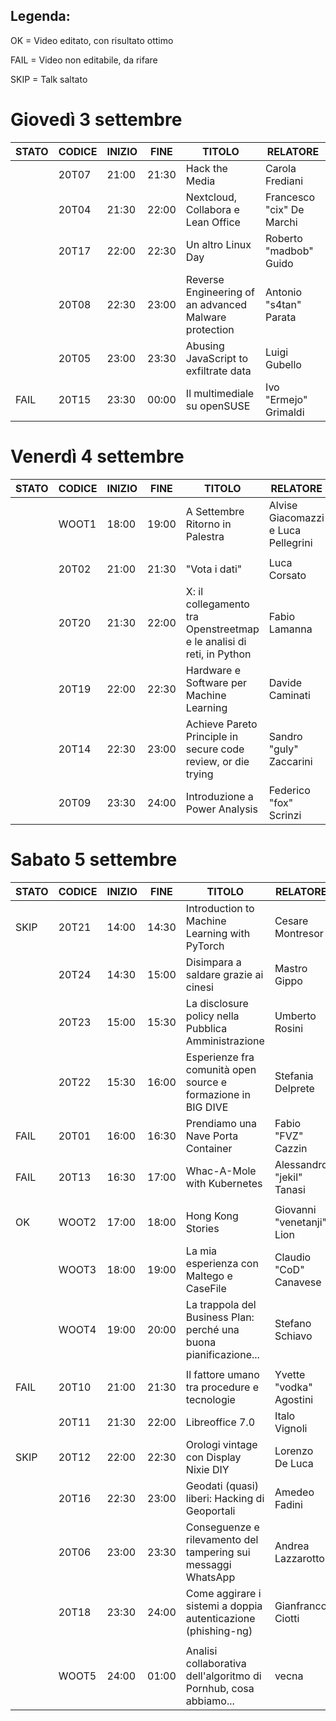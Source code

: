 ## Legenda:
OK = Video editato, con risultato ottimo

FAIL = Video non editabile, da rifare

SKIP = Talk saltato

# Giovedì 3 settembre

| STATO | CODICE | INIZIO | FINE  | TITOLO                                                               | RELATORE                            |
|-------|--------|--------|-------|----------------------------------------------------------------------|-------------------------------------|
|       | 20T07  | 21:00  | 21:30 | Hack the Media                                                       | Carola Frediani                     |
|       | 20T04  | 21:30  | 22:00 | Nextcloud, Collabora e Lean Office                                   | Francesco "cix" De Marchi           |
|       | 20T17  | 22:00  | 22:30 | Un altro Linux Day                                                   | Roberto "madbob" Guido              |
|       | 20T08  | 22:30  | 23:00 | Reverse Engineering of an advanced Malware protection                | Antonio "s4tan" Parata              |
|       | 20T05  | 23:00  | 23:30 | Abusing JavaScript to exfiltrate data                                | Luigi Gubello                       |
| FAIL  | 20T15  | 23:30  | 00:00 | Il multimediale su openSUSE                                          | Ivo "Ermejo" Grimaldi               |


# Venerdì 4 settembre

| STATO | CODICE | INIZIO | FINE  | TITOLO                                                               | RELATORE                            |
|-------|--------|--------|-------|----------------------------------------------------------------------|-------------------------------------|
|       | WOOT1  | 18:00  | 19:00 | A Settembre Ritorno in Palestra                                      | Alvise Giacomazzi e Luca Pellegrini |
|       |        |        |       |                                                                      |                                     |
|       | 20T02  | 21:00  | 21:30 | "Vota i dati"                                                        | Luca Corsato                        |
|       | 20T20  | 21:30  | 22:00 | X: il collegamento tra Openstreetmap e le analisi di reti, in Python | Fabio Lamanna                       |
|       | 20T19  | 22:00  | 22:30 | Hardware e Software per Machine Learning                             | Davide Caminati                     |
|       | 20T14  | 22:30  | 23:00 | Achieve Pareto Principle in secure code review, or die trying        | Sandro "guly" Zaccarini             |                                     |       | 20T03  | 23:00  | 23:30 | Interrogare i linked open data (e Wikidata) con SPARQL               | Lorenzo Losa                        |
|       | 20T09  | 23:30  | 24:00 | Introduzione a Power Analysis                                        | Federico "fox" Scrinzi              |


# Sabato 5 settembre

| STATO | CODICE | INIZIO | FINE  | TITOLO                                                               | RELATORE                            |
|-------|--------|--------|-------|----------------------------------------------------------------------|-------------------------------------|
| SKIP  | 20T21  | 14:00  | 14:30 | Introduction to Machine Learning with PyTorch                        | Cesare Montresor                    |
|       | 20T24  | 14:30  | 15:00 | Disimpara a saldare grazie ai cinesi                                 | Mastro Gippo                        |
|       | 20T23  | 15:00  | 15:30 | La disclosure policy nella Pubblica Amministrazione                  | Umberto Rosini                      |
|       | 20T22  | 15:30  | 16:00 | Esperienze fra comunità open source e formazione in BIG DIVE         | Stefania Delprete                   |
| FAIL  | 20T01  | 16:00  | 16:30 | Prendiamo una Nave Porta Container                                   | Fabio "FVZ" Cazzin                  |
| FAIL  | 20T13  | 16:30  | 17:00 | Whac-A-Mole with Kubernetes                                          | Alessandro "jekil" Tanasi           |
|       |        |        |       |                                                                      |                                     |
| OK    | WOOT2  | 17:00  | 18:00 | Hong Kong Stories                                                    | Giovanni "venetanji" Lion           |
|       | WOOT3  | 18:00  | 19:00 | La mia esperienza con Maltego e CaseFile                             | Claudio "CoD" Canavese              |
|       | WOOT4  | 19:00  | 20:00 | La trappola del Business Plan: perché una buona pianificazione...    | Stefano Schiavo                     |
|       |        |        |       |                                                                      |                                     |
| FAIL  | 20T10  | 21:00  | 21:30 | Il fattore umano tra procedure e tecnologie                          | Yvette "vodka" Agostini             |
|       | 20T11  | 21:30  | 22:00 | Libreoffice 7.0                                                      | Italo Vignoli                       |
| SKIP  | 20T12  | 22:00  | 22:30 | Orologi vintage con Display Nixie DIY                                | Lorenzo De Luca                     |
|       | 20T16  | 22:30  | 23:00 | Geodati (quasi) liberi: Hacking di Geoportali                        | Amedeo Fadini                       |
|       | 20T06  | 23:00  | 23:30 | Conseguenze e rilevamento del tampering sui messaggi WhatsApp        | Andrea Lazzarotto                   |
|       | 20T18  | 23:30  | 24:00 |  	Come aggirare i sistemi a doppia autenticazione (phishing-ng)      | Gianfranco Ciotti                   |
|       |        |        |       |                                                                      |                                     |
|       | WOOT5  | 24:00  | 01:00 | Analisi collaborativa dell'algoritmo di Pornhub, cosa abbiamo...     | vecna                               |
